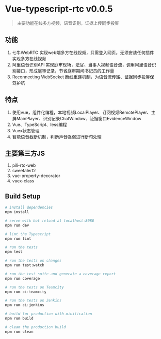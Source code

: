 # Vue-typescript-rtc v0.0.5
> 主要功能在线多方视频，语音识别，证据上传同步投屏

## 功能
1. 七牛WebRTC 实现web端多方在线视频，只需登入网页，无须安装任何插件实现多方在线视频
2. 阿里语音识别API  实现庭审现场，法官、当事人视频语音流，调用阿里语音识别接口，形成庭审记录，节省庭审期间书记员的工作量
3. Reconnecting WebSocket 断线重连机制，为语音流传递、证据同步投屏保驾护航

## 特点
1. 使用vue，组件化编程，本地视频LocalPlayer、订阅视频RemotePlayer、主屏MainPlayer、识别记录ChatWindow、证据窗口EvidenceWindow
2. Vue、TypeScript、less编程
3. Vuex状态管理
4. 智能语音截断机制，判断声音强弱进行断句处理

## 主要第三方JS
1. pili-rtc-web
2. sweetalert2
3. vue-property-decorator
4. vuex-class

## Build Setup

``` bash
# install dependencies
npm install

# serve with hot reload at localhost:8080
npm run dev

# lint the Typescript
npm run lint

# run the tests
npm test

# run the tests on changes
npm run test:watch

# run the test suite and generate a coverage report
npm run coverage

# run the tests on Teamcity
npm run ci:teamcity

# run the tests on Jenkins
npm run ci:jenkins

# build for production with minification
npm run build

# clean the production build
npm run clean
```
